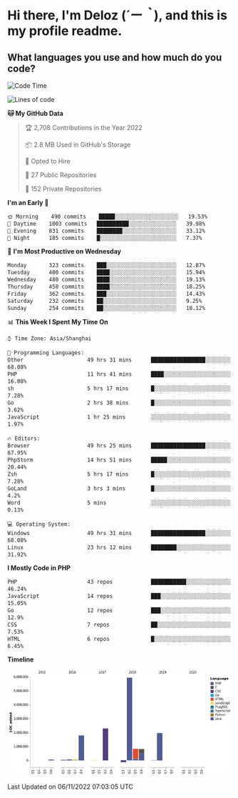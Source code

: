 # **Hi there, I'm Deloz (*´ー｀*), and this is my profile readme.**
<!--  [![Profile views](https://gpvc.arturio.dev/dank-del)](https://github.com/dank-del) -->
## **What languages you use and how much do you code?**

<!--START_SECTION:waka-->
![Code Time](http://img.shields.io/badge/Code%20Time-245%20hrs%2011%20mins-blue)

![Lines of code](https://img.shields.io/badge/From%20Hello%20World%20I%27ve%20Written-14%20Million%20lines%20of%20code-blue)

**🐱 My GitHub Data** 

> 🏆 2,708 Contributions in the Year 2022
 > 
> 📦 2.8 MB Used in GitHub's Storage 
 > 
> 💼 Opted to Hire
 > 
> 📜 27 Public Repositories 
 > 
> 🔑 152 Private Repositories  
 > 
**I'm an Early 🐤** 

```text
🌞 Morning    490 commits    █████░░░░░░░░░░░░░░░░░░░░   19.53% 
🌆 Daytime    1003 commits   ██████████░░░░░░░░░░░░░░░   39.98% 
🌃 Evening    831 commits    ████████░░░░░░░░░░░░░░░░░   33.12% 
🌙 Night      185 commits    █░░░░░░░░░░░░░░░░░░░░░░░░   7.37%

```
📅 **I'm Most Productive on Wednesday** 

```text
Monday       323 commits    ███░░░░░░░░░░░░░░░░░░░░░░   12.87% 
Tuesday      400 commits    ████░░░░░░░░░░░░░░░░░░░░░   15.94% 
Wednesday    480 commits    ████░░░░░░░░░░░░░░░░░░░░░   19.13% 
Thursday     458 commits    ████░░░░░░░░░░░░░░░░░░░░░   18.25% 
Friday       362 commits    ███░░░░░░░░░░░░░░░░░░░░░░   14.43% 
Saturday     232 commits    ██░░░░░░░░░░░░░░░░░░░░░░░   9.25% 
Sunday       254 commits    ██░░░░░░░░░░░░░░░░░░░░░░░   10.12%

```


📊 **This Week I Spent My Time On** 

```text
⌚︎ Time Zone: Asia/Shanghai

💬 Programming Languages: 
Other                    49 hrs 31 mins      █████████████████░░░░░░░░   68.08% 
PHP                      11 hrs 41 mins      ████░░░░░░░░░░░░░░░░░░░░░   16.08% 
sh                       5 hrs 17 mins       █░░░░░░░░░░░░░░░░░░░░░░░░   7.28% 
Go                       2 hrs 38 mins       █░░░░░░░░░░░░░░░░░░░░░░░░   3.62% 
JavaScript               1 hr 25 mins        ░░░░░░░░░░░░░░░░░░░░░░░░░   1.97%

🔥 Editors: 
Browser                  49 hrs 25 mins      █████████████████░░░░░░░░   67.95% 
PhpStorm                 14 hrs 51 mins      █████░░░░░░░░░░░░░░░░░░░░   20.44% 
Zsh                      5 hrs 17 mins       █░░░░░░░░░░░░░░░░░░░░░░░░   7.28% 
GoLand                   3 hrs 3 mins        █░░░░░░░░░░░░░░░░░░░░░░░░   4.2% 
Word                     5 mins              ░░░░░░░░░░░░░░░░░░░░░░░░░   0.13%

💻 Operating System: 
Windows                  49 hrs 31 mins      █████████████████░░░░░░░░   68.08% 
Linux                    23 hrs 12 mins      ████████░░░░░░░░░░░░░░░░░   31.92%

```

**I Mostly Code in PHP** 

```text
PHP                      43 repos            ███████████░░░░░░░░░░░░░░   46.24% 
JavaScript               14 repos            ███░░░░░░░░░░░░░░░░░░░░░░   15.05% 
Go                       12 repos            ███░░░░░░░░░░░░░░░░░░░░░░   12.9% 
CSS                      7 repos             ██░░░░░░░░░░░░░░░░░░░░░░░   7.53% 
HTML                     6 repos             █░░░░░░░░░░░░░░░░░░░░░░░░   6.45%

```


**Timeline**

![Chart not found](https://raw.githubusercontent.com/deloz/deloz/main/charts/bar_graph.png) 


 Last Updated on 06/11/2022 07:03:05 UTC
<!--END_SECTION:waka-->
